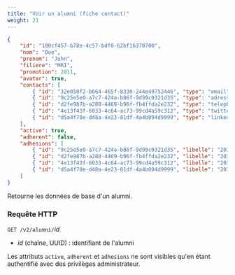 ```yaml
---
title: "Voir un alumni (fiche contact)"
weight: 21
---
```


```json
{
	"id": "100cf457-b78e-4c57-bdf0-62bf16370700",
	"nom": "Doe",
	"prenom": "John",
	"filiere": "MRI",
	"promotion": 2011,
	"avatar": true,
	"contacts": [
		{ "id": "32e050f2-b664-465f-8330-244e49752446", "type": "email", "value": "adresse@mail.com" },
		{ "id": "9c25e5e0-a7c7-424a-b86f-9d99c0321d35", "type": "adresse", "value": "1 rue d'Ici, 99000 Ville, France" },
		{ "id": "d2fe987b-a280-4469-b96f-fb4ffda2e232", "type": "telephone", "value": "06 78 91 23 45" },
		{ "id": "4e13f43f-6033-4c64-ac73-99cd4a59c312", "type": "twitter", "value": "@user" },
		{ "id": "d5a4f70e-d48a-4e23-81df-4a4b094d9999", "type": "linkedin", "value": "in/user" }
	],
	"active": true,
	"adherent": false,
	"adhesions": [
		{ "id": "9c25e5e0-a7c7-424a-b86f-9d99c0321d35", "libelle": "2013-2014" },
		{ "id": "d2fe987b-a280-4469-b96f-fb4ffda2e232", "libelle": "2014-2015" },
		{ "id": "4e13f43f-6033-4c64-ac73-99cd4a59c312", "libelle": "2017-2018" },
		{ "id": "d5a4f70e-d48a-4e23-81df-4a4b094d9999", "libelle": "2019" },
	]
}
```

Retourne les données de base d'un alumni.

### Requête HTTP

<span>`GET /v2/alumni/`<var>id</var></span>

* <var>id</var> (chaîne, UUID) : identifiant de l'alumni

<aside class="warning">
Les attributs <code>active</code>, <code>adherent</code> et <code>adhesions</code> ne sont visibles qu'en étant authentifié avec des privilèges administrateur.
</aside>